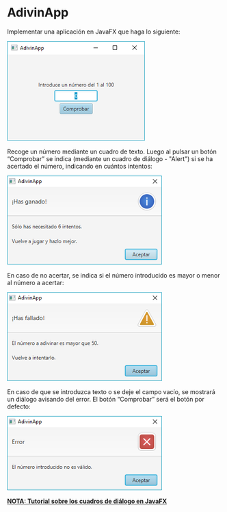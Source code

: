 # AdivinApp

Implementar una aplicación en JavaFX que haga lo siguiente:

![](https://github.com/Ayoamaro/AdivinApp/blob/main/docs/images/Ventana%20principal.png?raw=true)

Recoge un número mediante un cuadro de texto. Luego al pulsar un botón “Comprobar” se indica (mediante un cuadro de diálogo - "Alert") si se ha acertado el número, indicando en cuántos intentos:

![](https://github.com/Ayoamaro/AdivinApp/blob/main/docs/images/Ventana%20de%20victoria.png?raw=true)

En caso de no acertar, se indica si el número introducido es mayor o menor al número a acertar:

![](https://github.com/Ayoamaro/AdivinApp/blob/main/docs/images/Ventana%20de%20fallo.png?raw=true)

En caso de que se introduzca texto o se deje el campo vacío, se mostrará un diálogo avisando del error. El botón “Comprobar” será el botón por defecto:

![](https://github.com/Ayoamaro/AdivinApp/blob/main/docs/images/Ventana%20de%20error.png?raw=true)

[**NOTA: Tutorial sobre los cuadros de diálogo en JavaFX**](https://code.makery.ch/blog/javafx-dialogs-official/)
